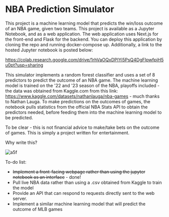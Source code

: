 # NBA Prediction Simulator

This project is a machine learning model that predicts the win/loss outcome of an NBA game, given two teams. This project is available as a Jupyter Notebook, and as a web application. The web application uses Next.js for the front-end and Flask for the backend. You can deploy this application by cloning the repo and running docker-compose up. Additionally, a link to the hosted Jupyter notebook is posted below:

https://colab.research.google.com/drive/1rhVaOQxDPIYi5PsQ4DgFIpwfpiH5u0pt?usp=sharing

This simulator implements a random forest classifier and uses a set of 8 predictors to predict the outcome of an NBA game. The machine learning model is trained on the '22 and '23 season of the NBA, playoffs included - the data was obtained from Kaggle.com from this link: https://www.kaggle.com/datasets/nathanlauga/nba-games - much thanks to Nathan Lauga. To make predictions on the outcomes of games, the notebook pulls statistics from the official NBA Stats API to obtain the predictors needed, before feeding them into the machine learning model to be predicted.

To be clear - this is not financial advice to make/take bets on the outcome of games. This is simply a project written for entertainment.


Why write this?

![a5f](https://github.com/bchan98/nba-prediction-simulator/assets/89050093/010a1ffa-7c43-405a-a48f-6976defb4e3d)


To-do list:
- ~~Implement a front-facing webpage rather than using the jupyter notebook as an interface~~ - done!
- Pull live NBA data rather than using a .csv obtained from Kaggle to train the model
- Provide an API that can respond to requests directly sent to the web server.
- Implement a similar machine learning model that will predict the outcome of MLB games
